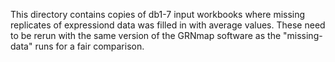 This directory contains copies of db1-7 input workbooks where missing replicates of expressiond data was filled in with average values.  These need to be rerun with the same version of the GRNmap software as the "missing-data" runs for a fair comparison.

